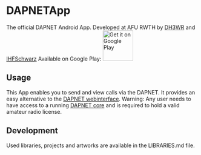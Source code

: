 # DAPNETApp
The official DAPNET Android App. Developed at AFU RWTH by [DH3WR](https://github.com/dh3wr) and [IHFSchwarz](https://github.com/IHFSchwarz)
Available on Google Play:
<a href="https://play.google.com/store/apps/details?id=de.hampager.dapnetmobile" target="_blank">
<img src=https://play.google.com/intl/en_us/badges/images/generic/en_badge_web_generic.png alt="Get it on Google Play" height="80"/></a>
## Usage
This App enables you to send and view calls via the DAPNET.
It provides an easy alternative to the [DAPNET webinterface](https://github.com/DecentralizedAmateurPagingNetwork/Web).
Warning: Any user needs to have access to a running [DAPNET core](https://github.com/DecentralizedAmateurPagingNetwork/Core) and is required to hold a valid amateur radio license.
## Development
Used libraries, projects and artworks are available in the LIBRARIES.md file.
